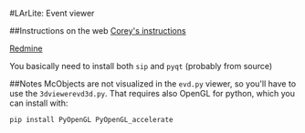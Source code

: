 #LArLite: Event viewer

##Instructions on the web
[Corey's instructions](https://github.com/coreyjadams/EventViewer)

[Redmine](https://cdcvs.fnal.gov/redmine/projects/ubooneoffline/wiki/Larlite_Evd)

You basically need to install both `sip` and `pyqt` (probably from source)

##Notes
McObjects are not visualized in the `evd.py` viewer, so you'll have to use the `3dviewerevd3d.py`.
That requires also OpenGL for python, which you can install with:

```
pip install PyOpenGL PyOpenGL_accelerate
```